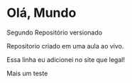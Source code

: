 # Olá, Mundo
 Segundo Repositório versionado

 Repositorio criado em uma aula ao vivo.

Essa linha eu adicionei no site que legal!

Mais um teste
